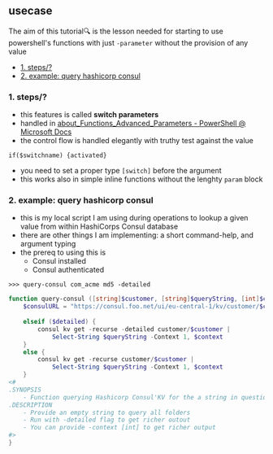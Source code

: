 ## usecase
The aim of this tutorial🔍 is the lesson needed for starting to use powershell's functions with just `-parameter` without the provision of any value

<!-- TOC -->

- [1. steps/?](#1-steps)
- [2. example: query hashicorp consul](#2-example-query-hashicorp-consul)

<!-- /TOC -->

### 1. steps/?
* this features is called **switch parameters**
* handled in [about_Functions_Advanced_Parameters - PowerShell @ Microsoft Docs](https://docs.microsoft.com/en-us/powershell/module/microsoft.powershell.core/about/about_functions_advanced_parameters?view=powershell-7.1#switch-parameters)
* the control flow is handled elegantly with truthy test against the value

```
if($switchname) {activated}
```

* you need to set a proper type `[switch]` before the argument
* this works also in simple inline functions without the lenghty `param` block

### 2. example: query hashicorp consul
* this is my local script I am using during operations to lookup a given value from within HashiCorps Consul database
* there are other things I am implementing: a short command-help, and argument typing
* the prereq to using this is
    - Consul installed
    - Consul authenticated

```
>>> query-consul com_acme md5 -detailed
```

```powershell
function query-consul ([string]$customer, [string]$queryString, [int]$context, [switch]$detailed) {
    $consulURL = "https://consul.foo.net/ui/eu-central-1/kv/customer/$customer"
    
    elseif ($detailed) {
        consul kv get -recurse -detailed customer/$customer |
            Select-String $queryString -Context 1, $context
    }
    else {
        consul kv get -recurse customer/$customer |
            Select-String $queryString -Context 1, $context
    }
<#
.SYNOPSIS
    - Function querying Hashicorp Consul'KV for the a string in question
.DESCRIPTION
    - Provide an empty string to query all folders
    - Run with -detailed flag to get richer outout
    - You can provide -context [int] to get richer output
#>
}
```
